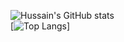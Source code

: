 ![Hussain's GitHub stats](https://github-readme-stats.vercel.app/api?username=HussainDerry&count_private=true&show_icons=true&theme=dark&include_all_commits=true)
<br/>
[![Top Langs](https://github-readme-stats.vercel.app/api/top-langs/?username=HussainDerry&langs_count=1&theme=dark&layout=compact)]

<!--
**HussainDerry/HussainDerry** is a ✨ _special_ ✨ repository because its `README.md` (this file) appears on your GitHub profile.

Here are some ideas to get you started:

- 🔭 I’m currently working on ...
- 🌱 I’m currently learning ...
- 👯 I’m looking to collaborate on ...
- 🤔 I’m looking for help with ...
- 💬 Ask me about ...
- 📫 How to reach me: ...
- 😄 Pronouns: ...
- ⚡ Fun fact: ...
-->
